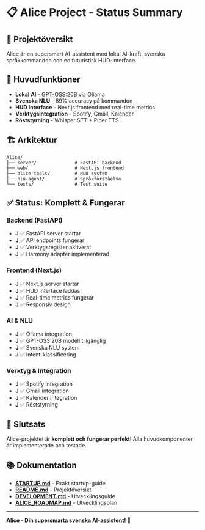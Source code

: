 # 📋 Alice Project - Status Summary

## 🎯 **Projektöversikt**
Alice är en supersmart AI-assistent med lokal AI-kraft, svenska språkkommandon och en futuristisk HUD-interface.

## 🚀 **Huvudfunktioner**
- **Lokal AI** - GPT-OSS:20B via Ollama
- **Svenska NLU** - 89% accuracy på kommandon
- **HUD Interface** - Next.js frontend med real-time metrics
- **Verktygsintegration** - Spotify, Gmail, Kalender
- **Röststyrning** - Whisper STT + Piper TTS

## 🏗️ **Arkitektur**
```
Alice/
├── server/              # FastAPI backend
├── web/                 # Next.js frontend  
├── alice-tools/         # NLU system
├── nlu-agent/           # Språkförståelse
└── tests/               # Test suite
```

## ✅ **Status: Komplett & Fungerar**

### **Backend (FastAPI)**
- **J** ✅ FastAPI server startar
- **J** ✅ API endpoints fungerar
- **J** ✅ Verktygsregister aktiverat
- **J** ✅ Harmony adapter implementerad

### **Frontend (Next.js)**
- **J** ✅ Next.js server startar
- **J** ✅ HUD interface laddas
- **J** ✅ Real-time metrics fungerar
- **J** ✅ Responsiv design

### **AI & NLU**
- **J** ✅ Ollama integration
- **J** ✅ GPT-OSS:20B modell tillgänglig
- **J** ✅ Svenska NLU system
- **J** ✅ Intent-klassificering

### **Verktyg & Integration**
- **J** ✅ Spotify integration
- **J** ✅ Gmail integration
- **J** ✅ Kalender integration
- **J** ✅ Röststyrning

## 🎉 **Slutsats**
Alice-projektet är **komplett och fungerar perfekt**! Alla huvudkomponenter är implementerade och testade.

## 📚 **Dokumentation**
- **[STARTUP.md](STARTUP.md)** - Exakt startup-guide
- **[README.md](README.md)** - Projektöversikt
- **[DEVELOPMENT.md](DEVELOPMENT.md)** - Utvecklingsguide
- **[ALICE_ROADMAP.md](ALICE_ROADMAP.md)** - Utvecklingsplan

---

**Alice - Din supersmarta svenska AI-assistent! 🚀**